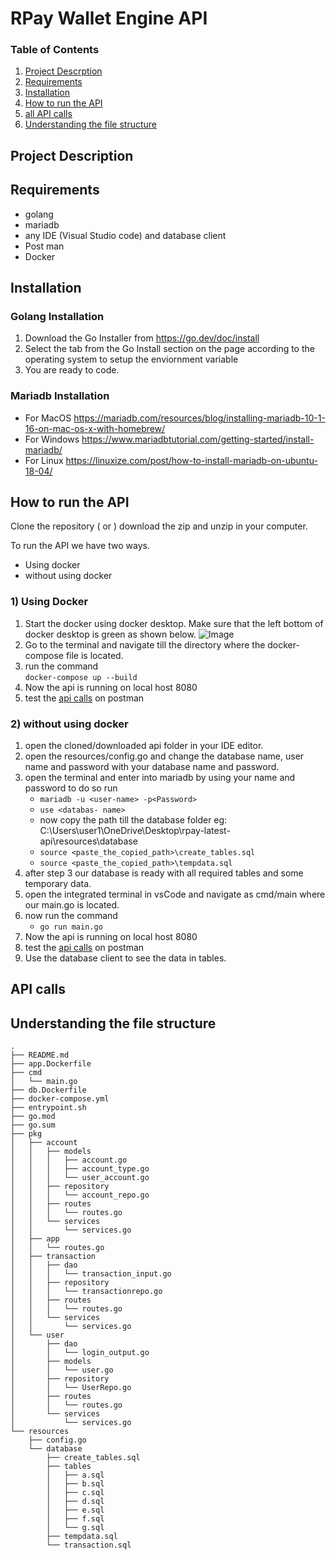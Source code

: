 # RPay Wallet Engine API

### Table of Contents

1) [Project Descrption](#project-description)
2) [Requirements](#requirements)
3) [Installation](#installation)
4) [How to run the API](#how-to-run-the-api)
5) [all API calls](#api-calls)
5) [Understanding the file structure](#understanding-the-file-structure)

## Project Description


## Requirements
- golang
- mariadb
- any IDE (Visual Studio code) and database client
- Post man
- Docker


## Installation
### Golang Installation  
1) Download the Go Installer from https://go.dev/doc/install
2) Select the tab from the Go Install section on the page according to the operating system to setup the enviornment variable
3) You are ready to code.

### Mariadb Installation 
- For MacOS https://mariadb.com/resources/blog/installing-mariadb-10-1-16-on-mac-os-x-with-homebrew/
- For Windows https://www.mariadbtutorial.com/getting-started/install-mariadb/
- For Linux https://linuxize.com/post/how-to-install-mariadb-on-ubuntu-18-04/


## How to run the API
Clone the repository ( or ) download the zip and unzip in your computer.

To run the API we have two ways.
- Using docker
- without using docker

### 1) Using Docker
1) Start the docker using docker desktop. Make sure that the left bottom of docker desktop is green as shown below.
![Image](https://assets.digitalocean.com/67852/FTHGxfU.png)
1) Go to the terminal and navigate till the directory where the docker-compose file is located.
2) run the command     
  ``` docker-compose up --build ```
4) Now the api is running on local host 8080
5) test the [api calls](#api-calls) on postman

### 2) without using docker
1. open the cloned/downloaded api folder in your IDE editor.
2. open the resources/config.go and change the database name, user name and password with your database name and password.
3. open the terminal and enter into mariadb by using your name and password to do so run
    * ``` mariadb -u <user-name> -p<Password> ```
    * ``` use <databas- name> ```
    *  now copy the path till the database folder eg:  C:\Users\user1\OneDrive\Desktop\rpay-latest-api\resources\database
    * ``` source <paste_the_copied_path>\create_tables.sql ``` 
    * ``` source <paste_the_copied_path>\tempdata.sql ```
4. after step 3 our database is ready with all required tables and some temporary data.
5. open the integrated terminal in vsCode and navigate as cmd/main where our main.go is located.
6. now run the command
    * ``` go run main.go ```
7. Now the api is running on local host 8080
8. test the [api calls](#api-calls) on postman
9. Use the database client to see the data in tables.

## API calls



## Understanding the file structure

```tree
.
├── README.md
├── app.Dockerfile
├── cmd
│   └── main.go
├── db.Dockerfile
├── docker-compose.yml
├── entrypoint.sh
├── go.mod
├── go.sum
├── pkg
│   ├── account
│   │   ├── models
│   │   │   ├── account.go
│   │   │   ├── account_type.go
│   │   │   └── user_account.go
│   │   ├── repository
│   │   │   └── account_repo.go
│   │   ├── routes
│   │   │   └── routes.go
│   │   └── services
│   │       └── services.go
│   ├── app
│   │   └── routes.go
│   ├── transaction
│   │   ├── dao
│   │   │   └── transaction_input.go
│   │   ├── repository
│   │   │   └── transactionrepo.go
│   │   ├── routes
│   │   │   └── routes.go
│   │   └── services
│   │       └── services.go
│   └── user
│       ├── dao
│       │   └── login_output.go
│       ├── models
│       │   └── user.go
│       ├── repository
│       │   └── UserRepo.go
│       ├── routes
│       │   └── routes.go
│       └── services
│           └── services.go
└── resources
    ├── config.go
    └── database
        ├── create_tables.sql
        ├── tables
        │   ├── a.sql
        │   ├── b.sql
        │   ├── c.sql
        │   ├── d.sql
        │   ├── e.sql
        │   ├── f.sql
        │   └── g.sql
        ├── tempdata.sql
        └── transaction.sql
```